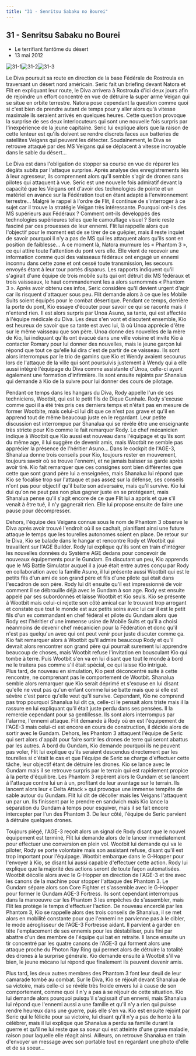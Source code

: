 ```yaml
---
title: "31 - Senritsu Sabaku no Bourei"
---
```


31 - Senritsu Sabaku no Bourei
------------------------------

* Le terrifiant fantôme du désert
* 13 mai 2012


![31-1](/images/mini/images-stories-saga-gundamage-episodes-_tb_150x84_31-1.jpg)![31-2](/images/mini/images-stories-saga-gundamage-episodes-_tb_150x84_31-2.jpg)![31-3](/images/mini/images-stories-saga-gundamage-episodes-_tb_150x84_31-3.jpg) 


Le Diva poursuit sa route en direction de la base Fédérale de Rostroula en traversant un désert nord américain. Seric fait un briefing devant Natora et Flit en expliquant leur route, le Diva arrivera à Rostroula d'ici deux jours afin de rejoindre un effort concentré en vue de détruire la super arme Veigan qui se situe en orbite terrestre. Natora pose cependant la question comme quoi si c'est bien de prendre autant de temps pour y aller alors qu'à vitesse maximale ils seraient arrivés en quelques heures. Cette question provoque la surprise de ses deux interlocuteurs qui sont une nouvelle fois surpris par l'inexpérience de la jeune capitaine. Seric lui explique alors que la raison de cette lenteur est qu'ils doivent se rendre discrets faces aux batteries de satellites Veigans qui peuvent les détecter. Soudainement, le Diva se retrouve attaqué par des MS Veigans qui se déplacent à vitesse incroyable dans le sable du désert...


Le Diva est dans l'obligation de stopper sa course en vue de réparer les dégâts subits par l'attaque surprise. Après analyse des enregistrements liés à leur agresseur, ils comprennent alors qu'il semble s'agir de drones sans pilotes qui attaquent à vue. Seric est une nouvelle fois admiratif devant la capacité que les Veigans ont d'avoir des technologies de pointe et un matériel en avance sur la Fédération tout en étant adapté à l'environnement terrestre... Malgré le rappel à l'ordre de Flit, il continue de s'interroger à ce sujet car il trouve la stratégie Veigan très intéressante. Pourquoi ont-ils des MS supérieurs aux Fédéraux ? Comment ont-ils développés des technologies supérieures telles que le camouflage visuel ? Seric reste fasciné par ces prouesses de leur ennemi. Flit lui rappelle alors que l'objectif pour le moment est de se tirer de ce guêpier, mais il reste inquiet de savoir pourquoi il n'y a pas de MS qui les attaquent alors qu'ils sont en position de faiblesse... A ce moment là, Natora murmure les « Phantom 3 », ce qui attire toute l'attention du pont vers elle. Elle vient de recevoir une information comme quoi des vaisseaux fédéraux ont engagé un ennemi inconnu dans cette zone et ont cessé toute transmission, les secours envoyés étant à leur tour portés disparus. Les rapports indiquent qu'il s'agirait d'une équipe de trois mobile suits qui ont détruit dix MS fédéraux et trois vaisseaux, le haut commandement les a alors surnommés « Phantom 3 ». Après avoir obtenu ces infos, Seric considère qu'il devient urgent d'agir car ils risquent d'attaquer sous peu. Flit demande alors à ce que les Mobile Suits soient équipés pour le combat désertique. Pendant ce temps, derrière la porte du pont, Kio essaye d'écouter pour savoir ce qui se raconte mais il n'entend rien. Il est alors surpris par Unoa Asuno, sa tante, qui est affectée à l'équipe médicale du Diva. Les deux s'en vont et discutent ensemble, Kio est heureux de savoir que sa tante est avec lui, là où Unoa apprécie d'être sur le même vaisseau que son père. Unoa donne des nouvelles de la mère de Kio, lui indiquant qu'ils ont évacué dans une ville voisine et invite Kio à contacter Romary pour lui donner des nouvelles, mais le jeune garçon lui répond que tout ce qu'elle lui dira c'est de partir de ce vaisseau. Ils sont alors interrompus par le trio de gamins que Kio et Wendy avaient secourus lors de l'attaque de la ville qui sont poursuivis justement à Wendy qui a elle aussi intégré l'équipage du Diva comme assistante d'Unoa, celle-ci ayant également une formation d'infirmière. Ils sont ensuite rejoints par Shanalua qui demande à Kio de la suivre pour lui donner des cours de pilotage.


Pendant ce temps dans les hangars du Diva, Rody appelle l'un de ses techniciens, Wootbit, qui est le petit fils de Dique Gunhale. Rody s'excuse comme quoi il a été très pris ces derniers temps et n'était pas en mesure de former Wootbite, mais celui-ci lui dit que ce n'est pas grave et qu'il en apprend tout de même beaucoup juste en le regardant. Leur petite discussion est interrompue par Shanalua qui se révèle être une enseignante très stricte pour Kio comme le fait remarquer Rody. Le chef mécanicien indique à Wootbit que Kio aussi est nouveau dans l'équipage et qu'ils sont du même age, il lui suggère de devenir amis, mais Wootbit ne semble pas apprécier la présence de l'héritier Asuno... Dans le cockpit de l'AGE-3, Shanalua donne trois conseils pour Kio, toujours rester en mouvement, toujours savoir où se trouve l'ennemi, et ne jamais baisser sa garde après avoir tiré. Kio fait remarquer que ces consignes sont bien différentes que cette que sont grand père lui a enseignées, mais Shanalua lui répond que Kio se focalise trop sur l'attaque et pas assez sur la défense, ses conseils n'ont pas pour objectif qu'il batte son adversaire, mais qu'il survive. Kio lui dui qu'on ne peut pas non plus gagner juste en se protégeant, mais Shanalua pense qu'il s'agit encore de ce que Flit lui a appris et que s'il venait à être tué, il n'y gagnerait rien. Elle lui propose ensuite de faire une pause pour décompresser.


Dehors, l'équipe des Veigans connue sous le nom de Phantom 3 observe le Diva après avoir trouvé l'endroit où il se cachait, planifiant ainsi une future attaque le temps que les tourelles autonomes soient en place. De retour sur le Diva, Kio se balade dans le hangar et rencontre Rody et Wootbit qui travaillent sur l'AGE Builder. Rody lui explique qu'ils sont en train d'intégrer les nouvelles données du Système AGE dedans pour concevoir de nouveaux équipements pour le Gundam. En discutant un peu, Kio apprends que le MS Battle Simulator auquel il a joué était entre autres conçu par Rody en collaboration avec la famille Asuno, il lui présente aussi Wootbit qui est le petits fils d'un ami de son grand père et fils d'une pilote qui était dans l'escadron de son père. Rody lui dit ensuite qu'il est impressionné de voir comment il se débrouille déjà avec le Gundam à son age. Rody est ensuite appelé par ses subordonnés et laisse Wootbit et Kio seuls. Kio se présente à Wootbit mais celui-ci rejette son côté amical car le trouvant trop arrogant et constate que tout le monde est aux petits soins avec lui car il est le petit fils d'un ex commandant en chef fédéral et pilote du Gundam alors que Rody est l'héritier d'une immense usine de Mobile Suits et qu'il a choisi néanmoins de devenir chef mécanicien pour la Fédération et donc qu'il n'est pas quelqu'un avec qui ont peut venir pour juste discuter comme ça. Kio fait remarquer alors à Wootbit qu'il admire beaucoup Rody et qu'il devrait alors rencontrer son grand père qui pourrait surement lui apprendre beaucoup de choses, mais Wootbit refuse l'invitation en bousculant Kio qui tombe à terre. Puis Wootbit s'en va en lui disant que tout le monde à bord ne le traitera pas comme s'il était spécial, ce qui laisse Kio intrigué.   
Plus tard, de nouveau en simulation, Kio pest déconcentré suite à cette rencontre, ne comprenant pas le comportement de Wootbit. Shanalua semble alors remarquer que Kio serait déprimé et s'excuse en lui disant qu'elle ne veut pas qu'un enfant comme lui se batte mais que si elle est sévère c'est parce qu'elle veut qu'il survive. Cependant, Kio ne comprend pas trop pourquoi Shanalua lui dit ça, celle-ci le pensait alors triste mais il la rassure en lui expliquant qu'il était juste perdu dans ses pensées. Il la remercie cependant pour sa gentillesse. Ils sont alors interrompus par l'alarme, l'ennemi attaque. Flit demande à Rody où en est l'équipement de l'AGE-3 mais celui-ci est encore en cours de construction, il décide alors de sortir avec le Gundam. Dehors, les Phantom 3 attaquent l'équipe de Seric qui sert alors d'appât pour faire sortir les drones de terre qui seront abattus par les autres. A bord du Gundam, Kio demande pourquoi ils ne peuvent pas voler, Flit lui explique qu'ils seraient descendus directement par les tourelles si c'était le cas et que l'équipe de Seric se charge d'effectuer cette tâche, leur objectif étant de détruire les drones. Kio se lance avec le Gundam mais il se retrouve surpris par le terrain qui est rapidement propice à la perte d'équilibre. Les Phantom 3 repèrent alors le Gundam et se lancent à l'attaque contre lui un à un, profitant de leur avantage sur le terrain. Ils lancent alors leur « Delta Attack » qui provoque une immense tempête de sable autour du Gundam. Flit lui dit de décoller mais les Veigans l'attaquent un par un. Ils finissent par le prendre en sandwich mais Kio lance la séparation du Gundam à temps pour esquiver, mais il se fait encore intercepter par l'un des Phantom 3. De leur côté, l'équipe de Seric parvient à détruire quelques drones.


Toujours piégé, l'AGE-3 reçoit alors un signal de Rody disant que le nouvel équipement est terminé, Flit lui demande alors de le lancer immédiatement pour effectuer une conversion en plein vol. Wootbit lui demande qui va le piloter, Rody se porte volontaire mais son assistant refuse, disant qu'il est trop important pour l'équipage. Wootbit embarque dans le G-Hopper pour l'envoyer à Kio, se disant lui aussi capable d'effectuer cette action. Rody lui explique que la majorité des actions seront de toute façon automatisées. Wootbit décolle alors avec le G-Hopper en direction de l'AGE-3 et tire avec les canons de la machine pour stopper l'attaque des Phantom 3. Le Gundam sépare alors son Core Fighter et s'assemble avec le G-Hopper pour former le Gundam AGE-3 Fortress. Ils sont cependant interrompus dans la manoeuvre car les Phantom 3 les empêches de s'assembler, mais Flit les protège le temps d'effectuer l'action. De nouveau encerclé par les Phantom 3, Kio se rappelle alors des trois conseils de Shanalua, il se met alors en mobilité constante pour que l'ennemi ne parvienne pas à le cibler, le mode aéroglisseur de l'AGE-3 Fortresse aidant. Il parvient à garder en tête l'emplacement de ses ennemis pour les déstabiliser, puis fini par abattre d'un des membre de l'équipe qui bat en retraite. Il lance ensuite un tir concentré par les quatre canons de l'AGE-3 qui forment alors une attaque proche du Photon Ray Ring qui permet alors de détruire la totalité des drones à la surprise générale. Kio demande ensuite à Wootbit s'il va bien, le jeune mécano lui répond que finalement ils peuvent devenir amis.


Plus tard, les deux autres membres des Phantom 3 font leur deuil de leur camarade tombé au combat. Sur le Diva, Kio se réjouit devant Shanalua de sa victoire, mais celle-ci se révèle très froide envers lui à cause de son comportement, comme quoi il n'y a pas à se réjouir de cette situation. Kio lui demande alors pourquoi puisqu'il s'agissait d'un ennemi, mais Shanalua lui répond que l'ennemi aussi a une famille et qu'il n'y a rien qui puisse rendre heureux dans une guerre, puis elle s'en va. Kio est ensuite rejoint par Seric qui le félicite pour sa victoire, lui disant qu'il n'y a pas de honte à la célébrer, mais il lui explique que Shanalua a perdu sa famille durant la guerre et qu'il ne lui reste que sa soeur qui est atteinte d'une grave maladie, raison pour laquelle elle réagit ainsi. Ailleurs, on retrouve Shanalua en train d'envoyer un message avec son portable tout en regardant une photo d'elle et de sa soeur...


 


